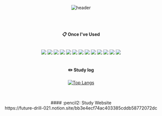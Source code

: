 <div align="center">
  
  ![header](https://capsule-render.vercel.app/api?type=venom&text=kjink98's%20Github&color=auto)

   <br/>
   <br/>

   ####  :clipboard: Once I've Used 

   <br/>

  
  <img src="https://img.shields.io/badge/JAVA-007396?style=for-the-badge&logo=java&logoColor=white">
  <img src="https://img.shields.io/badge/MySQL-4479A1?style=for-the-badge&logo=MySQL&logoColor=white">
  <img src="https://img.shields.io/badge/Oracle-F80000?style=for-the-badge&logo=Oracle&logoColor=white">
  <img src="https://img.shields.io/badge/mariadb-003545?style=for-the-badge&logo=mariadb&logoColor=black"/>
  <img src="https://img.shields.io/badge/Eclipse-2C2255?style=for-the-badge&logo=Eclipse%20IDE&logoColor=white">  
  <img src="https://img.shields.io/badge/github-181717?style=for-the-badge&logo=github&logoColor=white">  
  <img src="https://img.shields.io/badge/aws-232F3E?style=for-the-badge&logo=aws&logoColor=white">
  <img src="https://img.shields.io/badge/Spring-6DB33F?style=for-the-badge&logo=Spring&logoColor=white"/>
  <img src="https://img.shields.io/badge/Typescript-3178C6?style=for-the-badge&logo=Typescript&logoColor=white"/>
  <img src="https://img.shields.io/badge/Vue.js-4FC08D?style=for-the-badge&logo=Vue.js&logoColor=white"/> 
  <img src="https://img.shields.io/badge/React-61DAFB?style=for-the-badge&logo=React&logoColor=black"/>
  <img src="https://img.shields.io/badge/javascript-F7DF1E?style=for-the-badge&logo=javascript&logoColor=black"/>
  <img src="https://img.shields.io/badge/html5-E34F26?style=for-the-badge&logo=html5&logoColor=black"/>

  <br/>
  <br/>
 
  #### :pencil2: Study log
  [![Top Langs](https://github-readme-stats.vercel.app/api/top-langs/?username=kjink98&layout=compact)](https://github.com/anuraghazra/github-readme-stats)


  <br/>
  <br/>
  #### :pencil2: Study Website
  <br/>
  https://future-drill-021.notion.site/bb3e4ecf74ac403385cddb58772072dc
</div>

